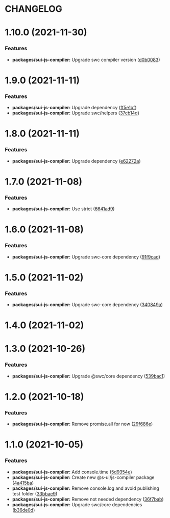 # CHANGELOG

# 1.10.0 (2021-11-30)


### Features

* **packages/sui-js-compiler:** Upgrade swc compiler version ([d0b0083](https://github.com/SUI-Components/sui/commit/d0b0083a57aab9358b2a455bf2279fa3af3f6260))



# 1.9.0 (2021-11-11)


### Features

* **packages/sui-js-compiler:** Upgrade dependency ([ff5e1bf](https://github.com/SUI-Components/sui/commit/ff5e1bf681935e5fd85ff151eee29e3583dc3226))
* **packages/sui-js-compiler:** Upgrade swc/helpers ([37cb14d](https://github.com/SUI-Components/sui/commit/37cb14d60f905324d62c2a57bfb4c822d5c8a72a))



# 1.8.0 (2021-11-11)


### Features

* **packages/sui-js-compiler:** Upgrade dependency ([e62272a](https://github.com/SUI-Components/sui/commit/e62272a430de57716da12701acd3e33c2e23f14d))



# 1.7.0 (2021-11-08)


### Features

* **packages/sui-js-compiler:** Use strict ([6641ad9](https://github.com/SUI-Components/sui/commit/6641ad98a71c707e698c9428358cfb22ad202583))



# 1.6.0 (2021-11-08)


### Features

* **packages/sui-js-compiler:** Upgrade swc-core dependency ([91f9cad](https://github.com/SUI-Components/sui/commit/91f9cad777d7f929d7a75c7f42c83533bfd9c4c5))



# 1.5.0 (2021-11-02)


### Features

* **packages/sui-js-compiler:** Upgrade swc-core dependency ([340849a](https://github.com/SUI-Components/sui/commit/340849adc55654c0527a85064789c464c77e7f34))



# 1.4.0 (2021-11-02)



# 1.3.0 (2021-10-26)


### Features

* **packages/sui-js-compiler:** Upgrade @swc/core dependency ([539bac1](https://github.com/SUI-Components/sui/commit/539bac1c20043d9e39342eda3de34b88699a29dd))



# 1.2.0 (2021-10-18)


### Features

* **packages/sui-js-compiler:** Remove promise.all for now ([29f686e](https://github.com/SUI-Components/sui/commit/29f686e40edbbbfb680f2d0180e357b238ed2f8b))



# 1.1.0 (2021-10-05)


### Features

* **packages/sui-js-compiler:** Add console.time ([5d9354e](https://github.com/SUI-Components/sui/commit/5d9354ee3f60954836c17db70c30f1b0f9213bc7))
* **packages/sui-js-compiler:** Create new @s-ui/js-compiler package ([4a415ba](https://github.com/SUI-Components/sui/commit/4a415ba3c92bd7348268d0d3a88a98a098dea387))
* **packages/sui-js-compiler:** Remove console.log and avoid publishing test folder ([33bbae9](https://github.com/SUI-Components/sui/commit/33bbae9616cc28b19a701f0c5371375ba1e821b4))
* **packages/sui-js-compiler:** Remove not needed dependency ([36f7bab](https://github.com/SUI-Components/sui/commit/36f7babc3be84f6ee0da623b847d501bf3db2ae9))
* **packages/sui-js-compiler:** Upgrade swc/core dependencies ([b36de0d](https://github.com/SUI-Components/sui/commit/b36de0d8fafb67a7628afb19042f9d61d1710cb4))



